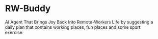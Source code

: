 # RW-Buddy
AI Agent That Brings Joy Back Into Remote-Workers Life by suggesting a daily plan that contains working places, fun places and some sport exercise.
